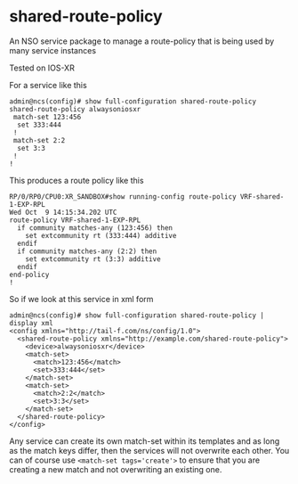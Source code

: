 # shared-route-policy
An NSO service package to manage a route-policy that is being used by many service instances

Tested on IOS-XR

For a service like this
```
admin@ncs(config)# show full-configuration shared-route-policy
shared-route-policy alwaysoniosxr
 match-set 123:456
  set 333:444
 !
 match-set 2:2
  set 3:3
 !
!
```
This produces a route policy like this
```
RP/0/RP0/CPU0:XR_SANDBOX#show running-config route-policy VRF-shared-1-EXP-RPL
Wed Oct  9 14:15:34.202 UTC
route-policy VRF-shared-1-EXP-RPL
  if community matches-any (123:456) then
    set extcommunity rt (333:444) additive
  endif
  if community matches-any (2:2) then
    set extcommunity rt (3:3) additive
  endif
end-policy
!
```
So if we look at this service in xml form
```
admin@ncs(config)# show full-configuration shared-route-policy | display xml
<config xmlns="http://tail-f.com/ns/config/1.0">
  <shared-route-policy xmlns="http://example.com/shared-route-policy">
    <device>alwaysoniosxr</device>
    <match-set>
      <match>123:456</match>
      <set>333:444</set>
    </match-set>
    <match-set>
      <match>2:2</match>
      <set>3:3</set>
    </match-set>
  </shared-route-policy>
</config>
```
Any service can create its own match-set within its templates and as long as the match keys differ, then the services will not overwrite each other.
You can of course use `<match-set tags='create'>` to ensure that you are creating a new match and not overwriting an existing one.

